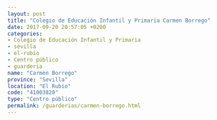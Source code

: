 ```yaml
---
layout: post
title: "Colegio de Educación Infantil y Primaria Carmen Borrego"
date: 2017-09-20 20:57:05 +0200
categories:
- Colegio de Educación Infantil y Primaria
- sevilla
- el-rubio
- Centro público
- guarderia
name: "Carmen Borrego"
province: "Sevilla"
location: "El Rubio"
code: "41003820"
type: "Centro público"
permalink: /guarderias/carmen-borrego.html
---
```

